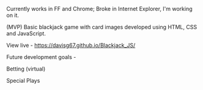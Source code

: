 Currently works in FF and Chrome; Broke in Internet Explorer, I'm working on it.

(MVP) Basic blackjack game with card images developed using HTML, CSS and JavaScript.

View live - https://davisg67.github.io/Blackjack_JS/


Future development goals - 

Betting (virtual)

Special Plays
